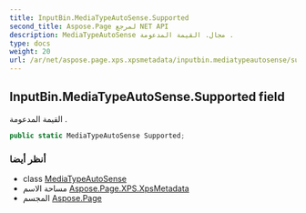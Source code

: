 ```yaml
---
title: InputBin.MediaTypeAutoSense.Supported
second_title: Aspose.Page لمرجع NET API
description: MediaTypeAutoSense مجال. القيمة المدعومة .
type: docs
weight: 20
url: /ar/net/aspose.page.xps.xpsmetadata/inputbin.mediatypeautosense/supported/
---
```

## InputBin.MediaTypeAutoSense.Supported field

القيمة المدعومة .

```csharp
public static MediaTypeAutoSense Supported;
```

### أنظر أيضا

* class [MediaTypeAutoSense](../)
* مساحة الاسم [Aspose.Page.XPS.XpsMetadata](../../inputbin.mediatypeautosense/)
* المجسم [Aspose.Page](../../../)


